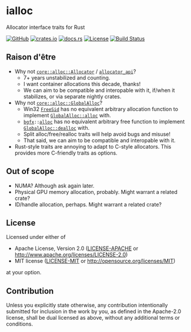 # ialloc

Allocator interface traits for Rust

[![GitHub](https://img.shields.io/github/stars/MaulingMonkey/ialloc.svg?label=GitHub&style=social)](https://github.com/MaulingMonkey/ialloc)
[![crates.io](https://img.shields.io/crates/v/ialloc.svg)](https://crates.io/crates/ialloc)
[![docs.rs](https://docs.rs/ialloc/badge.svg)](https://docs.rs/ialloc)
[![License](https://img.shields.io/crates/l/ialloc.svg)](https://github.com/MaulingMonkey/ialloc)
[![Build Status](https://github.com/MaulingMonkey/ialloc/workflows/Rust/badge.svg)](https://github.com/MaulingMonkey/ialloc/actions?query=workflow%3Arust)

## Raison d'être
*   Why not [`core::alloc::Allocator`](https://doc.rust-lang.org/core/alloc/trait.Allocator.html) / [`allocator_api`](https://github.com/rust-lang/rust/issues/32838)?
    *   7+ years unstabilized and counting.
    *   I want container allocations this decade, thanks!
    *   We can aim to be compatible and interopable with it, if/when it stabilizes, or via separate nightly crates.
*   Why not [`core::alloc::GlobalAlloc`](https://doc.rust-lang.org/core/alloc/trait.GlobalAlloc.html)?
    *   Win32 [`FreeSid`](https://learn.microsoft.com/en-us/windows/win32/api/securitybaseapi/nf-securitybaseapi-freesid)
        has no equivalent arbitrary allocation function to implement
        [`GlobalAlloc::alloc`](https://doc.rust-lang.org/core/alloc/trait.GlobalAlloc.html#tymethod.alloc) with.
    *   <code>[bgfx](https://github.com/bkaradzic/bgfx#readme)::[alloc](https://bkaradzic.github.io/bgfx/bgfx.html#bgfx::alloc__uint32_t)</code>
        has no equivalent arbitrary free function to implement
        [`GlobalAlloc::dealloc`](https://doc.rust-lang.org/core/alloc/trait.GlobalAlloc.html#tymethod.dealloc) with.
    *   Split alloc/free/realloc traits will help avoid bugs and misuse!
    *   That said, we can aim to be compatible and interopable with it.
*   Rust-style traits are annoying to adapt to C-style allocators.  This provides more C-friendly traits as options.

## Out of scope
*   NUMA?  Although ask again later.
*   Physical GPU memory allocation, probably.  Might warrant a related crate?
*   ID/handle allocation, perhaps.  Might warrant a related crate?



## License

Licensed under either of

* Apache License, Version 2.0 ([LICENSE-APACHE](LICENSE-APACHE) or <http://www.apache.org/licenses/LICENSE-2.0>)
* MIT license ([LICENSE-MIT](LICENSE-MIT) or <http://opensource.org/licenses/MIT>)

at your option.



## Contribution

Unless you explicitly state otherwise, any contribution intentionally submitted
for inclusion in the work by you, as defined in the Apache-2.0 license, shall be
dual licensed as above, without any additional terms or conditions.
